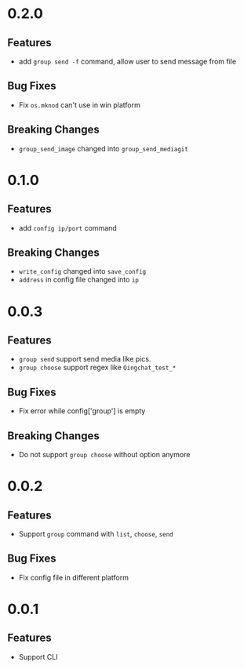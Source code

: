 # 0.2.0

## Features

- add `group send -f` command, allow user to send message from file


## Bug Fixes

- Fix `os.mknod` can't use in win platform

## Breaking Changes

- `group_send_image` changed into `group_send_mediagit `

# 0.1.0

## Features

- add `config ip/port` command

## Breaking Changes

- `write_config` changed into `save_config`
- `address` in config file changed into `ip`

# 0.0.3

## Features

- `group send` support send media like pics.
- `group choose` support regex like `Qingchat_test_*`

## Bug Fixes

- Fix error while config['group'] is empty

## Breaking Changes

- Do not support `group choose` without option anymore

# 0.0.2

## Features

- Support `group` command with `list`, `choose`, `send`

## Bug Fixes

- Fix config file in different platform

# 0.0.1

## Features

- Support CLI